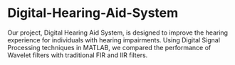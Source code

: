 # Digital-Hearing-Aid-System
Our project, Digital Hearing Aid System, is designed to improve the hearing experience for individuals with hearing impairments. Using Digital Signal Processing techniques in MATLAB, we compared the performance of Wavelet filters with traditional FIR and IIR filters.
